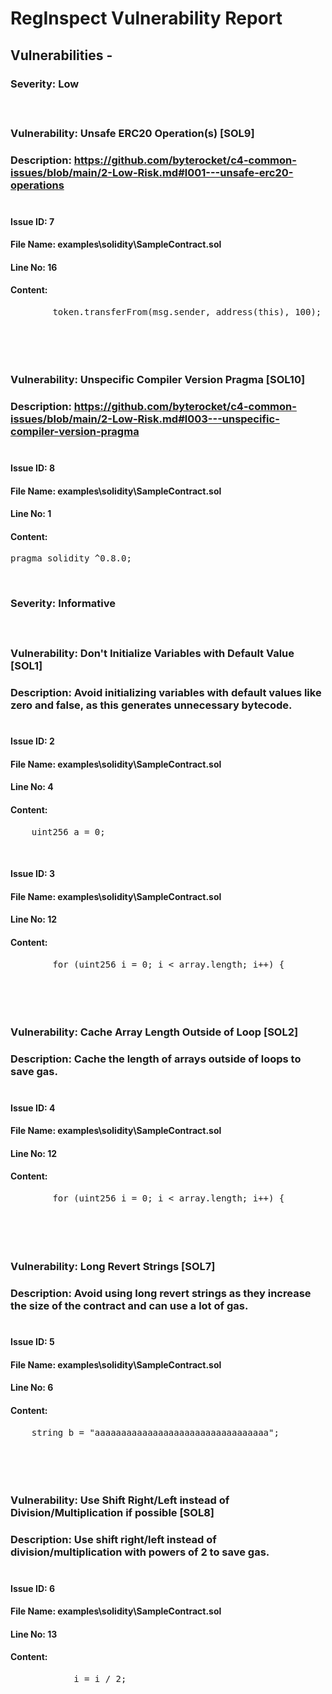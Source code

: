# **RegInspect Vulnerability Report**

## **Vulnerabilities** -



### **Severity: Low**</br>

#### </br>

### **Vulnerability: Unsafe ERC20 Operation(s) [SOL9]**
### **Description**: https://github.com/byterocket/c4-common-issues/blob/main/2-Low-Risk.md#l001---unsafe-erc20-operations</br></br>

#### **Issue ID**: 7


#### **File Name**: examples\solidity\SampleContract.sol
#### **Line No**: 16
#### **Content**: 
<pre>
        token.transferFrom(msg.sender, address(this), 100);</pre></br>
#### </br>

### **Vulnerability: Unspecific Compiler Version Pragma [SOL10]**
### **Description**: https://github.com/byterocket/c4-common-issues/blob/main/2-Low-Risk.md#l003---unspecific-compiler-version-pragma</br></br>

#### **Issue ID**: 8


#### **File Name**: examples\solidity\SampleContract.sol
#### **Line No**: 1
#### **Content**: 
<pre>
pragma solidity ^0.8.0;</pre></br>


### **Severity: Informative**</br>

#### </br>

### **Vulnerability: Don't Initialize Variables with Default Value [SOL1]**
### **Description**: Avoid initializing variables with default values like zero and false, as this generates unnecessary bytecode.</br></br>

#### **Issue ID**: 2


#### **File Name**: examples\solidity\SampleContract.sol
#### **Line No**: 4
#### **Content**: 
<pre>
    uint256 a = 0;</pre></br>


#### **Issue ID**: 3


#### **File Name**: examples\solidity\SampleContract.sol
#### **Line No**: 12
#### **Content**: 
<pre>
        for (uint256 i = 0; i < array.length; i++) {</pre></br>
#### </br>

### **Vulnerability: Cache Array Length Outside of Loop [SOL2]**
### **Description**: Cache the length of arrays outside of loops to save gas.</br></br>

#### **Issue ID**: 4


#### **File Name**: examples\solidity\SampleContract.sol
#### **Line No**: 12
#### **Content**: 
<pre>
        for (uint256 i = 0; i < array.length; i++) {</pre></br>
#### </br>

### **Vulnerability: Long Revert Strings [SOL7]**
### **Description**: Avoid using long revert strings as they increase the size of the contract and can use a lot of gas.</br></br>

#### **Issue ID**: 5


#### **File Name**: examples\solidity\SampleContract.sol
#### **Line No**: 6
#### **Content**: 
<pre>
    string b = "aaaaaaaaaaaaaaaaaaaaaaaaaaaaaaaaa";</pre></br>
#### </br>

### **Vulnerability: Use Shift Right/Left instead of Division/Multiplication if possible [SOL8]**
### **Description**: Use shift right/left instead of division/multiplication with powers of 2 to save gas.</br></br>

#### **Issue ID**: 6


#### **File Name**: examples\solidity\SampleContract.sol
#### **Line No**: 13
#### **Content**: 
<pre>
            i = i / 2;</pre></br>




